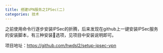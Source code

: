 ```yaml
---
title: 搭建VPN服务之IPSec(二)
categories: 技术
---
```

之前使用命令行逐步安装IPSec的折腾，后来发现在github上一键安装IPSec服务的安装脚本，有三种安装选项，见项目中安装说明即可。

项目地址：https://github.com/hwdsl2/setup-ipsec-vpn